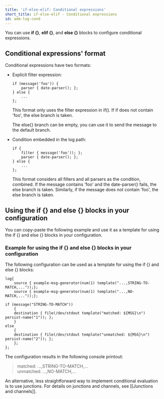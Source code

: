 ```yaml
---
title: 'if-else-elif: Conditional expressions'
short_title: if-else-elif - Conditional expressions
id: adm-log-cond
---
```


You can use **if {}**, **elif {}**, and **else {}** blocks to configure
conditional expressions.

## Conditional expressions' format

Conditional expressions have two formats:

- Explicit filter expression:

    ```config
    if (message('foo')) {
        parser { date-parser(); };
    } else {
        ...
    };
    ```

    This format only uses the filter expression in if(). If if does not
    contain \'foo\', the else branch is taken.

    The else{} branch can be empty, you can use it to send the message
    to the default branch.

- Condition embedded in the log path:

    ```config
    if {
        filter { message('foo')); };
        parser { date-parser(); };
    } else {
        ...
    };
    ```

    This format considers all filters and all parsers as the condition,
    combined. If the message contains \'foo\' and the date-parser()
    fails, the else branch is taken. Similarly, if the message does not
    contain \'foo\', the else branch is taken.

## Using the if {} and else {} blocks in your configuration

You can copy-paste the following example and use it as a template for
using the if {} and else {} blocks in your configuration.

### Example for using the if {} and else {} blocks in your configuration

The following configuration can be used as a template for using the if
{} and else {} blocks:

```config
log{
    source { example-msg-generator(num(1) template("...,STRING-TO-MATCH,..."));};
    source { example-msg-generator(num(1) template("...,NO-MATCH,..."));};
    
if (message("STRING-TO-MATCH")) 
    {   
    destination { file(/dev/stdout template("matched: ${MSG}\n") persist-name("1")); };
    }
else    
    {
    destination { file(/dev/stdout template("unmatched: ${MSG}\n") persist-name("2")); };
    };
};
```

The configuration results in the following console printout:

>matched: ...,STRING-TO-MATCH,...  
>unmatched: ...,NO-MATCH,...

An alternative, less straightforward way to implement conditional
evaluation is to use junctions. For details on junctions and channels,
see [[Junctions and channels]].

